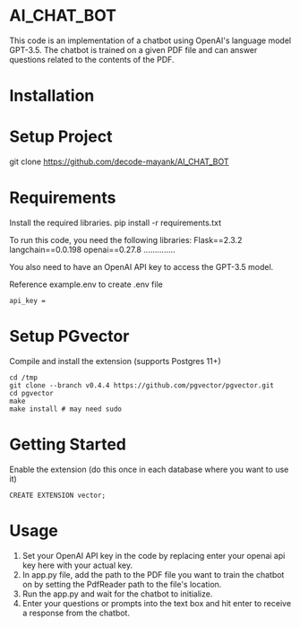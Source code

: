 # AI_CHAT_BOT

This code is an implementation of a chatbot using OpenAI's language model GPT-3.5. The chatbot is trained on a given PDF file and can answer questions related to the contents of the PDF.

# Installation

# Setup Project
   git clone https://github.com/decode-mayank/AI_CHAT_BOT
	
# Requirements

Install the required libraries. 
   pip install -r requirements.txt

To run this code, you need the following libraries:
Flask==2.3.2
langchain==0.0.198
openai==0.27.8
..............

You also need to have an OpenAI API key to access the GPT-3.5 model.

Reference example.env to create .env file

	api_key = 
	
# Setup PGvector
  
 Compile and install the extension (supports Postgres 11+)

	cd /tmp
	git clone --branch v0.4.4 https://github.com/pgvector/pgvector.git
	cd pgvector
	make
	make install # may need sudo

# Getting Started

Enable the extension (do this once in each database where you want to use it)
	
	CREATE EXTENSION vector;

# Usage

1. Set your OpenAI API key in the code by replacing enter your openai api key here with your actual key.
2. In app.py file, add the path to the PDF file you want to train the chatbot on by setting the PdfReader path to the file's location.
3. Run the app.py and wait for the chatbot to initialize.
4. Enter your questions or prompts into the text box and hit enter to receive a response from the chatbot.
